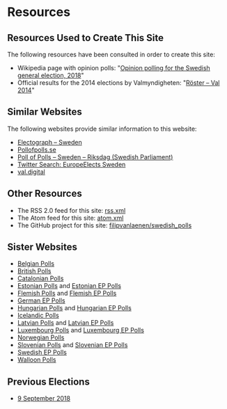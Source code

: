 # Resources

## Resources Used to Create This Site

The following resources have been consulted in order to create this site:

+ Wikipedia page with opinion polls: "[Opinion polling for the Swedish general election, 2018](https://en.wikipedia.org/wiki/Opinion_polling_for_the_Swedish_general_election,_2018)"
+ Official results for the 2014 elections by Valmyndigheten: "[Röster – Val 2014](https://data.val.se/val/val2014/slutresultat/R/rike/index.html)"

## Similar Websites

The following websites provide similar information to this website:

+ [Electograph – Sweden](http://www.electograph.com/search/label/Sweden)
+ [Pollofpolls.se](http://pollofpolls.se/)
+ [Poll of Polls – Sweden – Riksdag (Swedish Parliament)](https://pollofpolls.eu/SE)
+ [Twitter Search: EuropeElects Sweden](https://twitter.com/search?f=tweets&vertical=default&q=europeelects%20sweden&src=typd)
+ [val.digital](https://val.digital/)

## Other Resources

+ The RSS 2.0 feed for this site: [rss.xml](rss.xml)
+ The Atom feed for this site: [atom.xml](atom.xml)
+ The GitHub project for this site: [filipvanlaenen/swedish_polls](https://github.com/filipvanlaenen/swedish_polls)

## Sister Websites

+ [Belgian Polls](https://filipvanlaenen.github.io/belgian_polls/)
+ [British Polls](https://filipvanlaenen.github.io/british_polls/)
+ [Catalonian Polls](https://filipvanlaenen.github.io/catalonian_polls/)
+ [Estonian Polls](https://filipvanlaenen.github.io/estonian_polls/) and [Estonian EP Polls](https://filipvanlaenen.github.io/estonian_ep_polls/)
+ [Flemish Polls](https://filipvanlaenen.github.io/flemish_polls/) and [Flemish EP Polls](https://filipvanlaenen.github.io/flemish_ep_polls/)
+ [German EP Polls](https://filipvanlaenen.github.io/german_ep_polls/)
+ [Hungarian Polls](https://filipvanlaenen.github.io/hungarian_polls/) and [Hungarian EP Polls](https://filipvanlaenen.github.io/hungarian_ep_polls/)
+ [Icelandic Polls](https://filipvanlaenen.github.io/icelandic_polls/)
+ [Latvian Polls](https://filipvanlaenen.github.io/latvian_polls/) and [Latvian EP Polls](https://filipvanlaenen.github.io/latvian_ep_polls/)
+ [Luxembourg Polls](https://filipvanlaenen.github.io/luxembourg_polls/) and [Luxembourg EP Polls](https://filipvanlaenen.github.io/luxembourg_ep_polls/)
+ [Norwegian Polls](https://filipvanlaenen.github.io/norwegian_polls/)
+ [Slovenian Polls](https://filipvanlaenen.github.io/slovenian_polls/) and [Slovenian EP Polls](https://filipvanlaenen.github.io/slovenian_ep_polls/)
+ [Swedish EP Polls](https://filipvanlaenen.github.io/swedish_ep_polls/)
+ [Walloon Polls](https://filipvanlaenen.github.io/walloon_polls/)

## Previous Elections

+ [9 September 2018](20180909/index.html)
